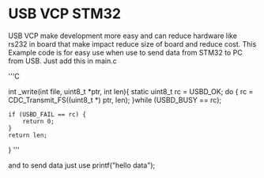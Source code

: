 # USB VCP STM32

USB VCP make development more easy and can reduce hardware like rs232 in board that make impact reduce size of board and reduce cost.
This Example code is for easy use when use to send data from STM32 to PC from USB. 
Just add this in main.c

'''C

  int _write(int file, uint8_t *ptr, int len){
	static uint8_t rc = USBD_OK;
	do {
		rc = CDC_Transmit_FS((uint8_t *) ptr, len);
	}while (USBD_BUSY == rc);

	if (USBD_FAIL == rc) {
		return 0;
	}
	return len;
}
'''

and to send data just use printf("hello data");
